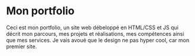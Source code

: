 # Mon portfolio
Ceci est mon portfolio, un site web débeloppé en HTML/CSS et JS qui décrit mon parcours, mes projets et réalisations, mes compétences ainsi que mes services.
Je vais avoué que le design ne pas hyper cool, car mon premier site.
